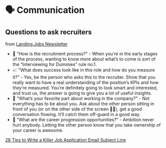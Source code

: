 # 🗣 Communication

## Questions to ask recruiters

from [Landing.Jobs Newsletter](https://landing.jobs/home)

* 🤝 "How is the recruitment process?" - When you’re in the early stages of the process, wanting to know more about what’s to come is sort of the “Interviewing for Dummies” rule no.1.
* 📈 "What does success look like in this role and how do you measure it?" -  Yes, be the person who asks this to the recruiter. Show that you really want to have a real understanding of the position’s KPIs and how they’re measured. You’re definitely going to look smart and interested, and trust us, the answer is going to give you a lot of useful insights.
* 🧡 "What’s your favorite part about working in the company?" - Not everything has to be about you. Ask about the other person sitting in front of you \(or on the other side of the screen 👨‍💻\), get a good conversation flowing. It’ll catch them off-guard in a good way.
* 🚀 "What are the career progression opportunities?" - Ambition never hurt anybody. Letting the other person know that you take ownership of your career is awesome.

[28 Tips to Write a Killer Job Application Email Subject Line](https://www.careercliff.com/job-application-email-subject/)

